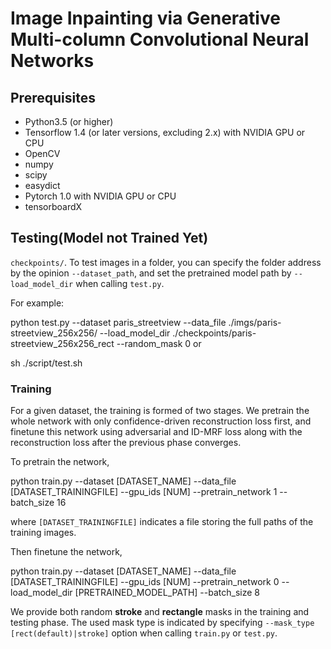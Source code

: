 # Image Inpainting via Generative Multi-column Convolutional Neural Networks

## Prerequisites
- Python3.5 (or higher)
- Tensorflow 1.4 (or later versions, excluding 2.x) with NVIDIA GPU or CPU
- OpenCV
- numpy
- scipy
- easydict
- Pytorch 1.0 with NVIDIA GPU or CPU
- tensorboardX

## Testing(Model not Trained Yet)
`checkpoints/`. To test images in a folder, you can specify the folder address by the opinion `--dataset_path`, and set the pretrained model path by `--load_model_dir` when calling `test.py`.

For example:

python test.py --dataset paris_streetview --data_file ./imgs/paris-streetview_256x256/ --load_model_dir ./checkpoints/paris-streetview_256x256_rect --random_mask 0
or

sh ./script/test.sh

### Training
For a given dataset, the training is formed of two stages. We pretrain the whole network with only confidence-driven reconstruction loss first, and finetune this network using adversarial and ID-MRF loss along with the reconstruction loss after the previous phase converges.

To pretrain the network,

python train.py --dataset [DATASET_NAME] --data_file [DATASET_TRAININGFILE] --gpu_ids [NUM] --pretrain_network 1 --batch_size 16

where `[DATASET_TRAININGFILE]` indicates a file storing the full paths of the training images.

Then finetune the network,

python train.py --dataset [DATASET_NAME] --data_file [DATASET_TRAININGFILE] --gpu_ids [NUM] --pretrain_network 0 --load_model_dir [PRETRAINED_MODEL_PATH] --batch_size 8

We provide both random <b>stroke</b> and <b>rectangle</b> masks in the training and testing phase. The used mask type is indicated by specifying `--mask_type [rect(default)|stroke]` option when calling `train.py` or `test.py`.


